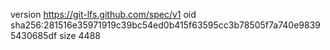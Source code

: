 version https://git-lfs.github.com/spec/v1
oid sha256:281516e35971919c39bc54ed0b415f63595cc3b78505f7a740e98395430685df
size 4488
